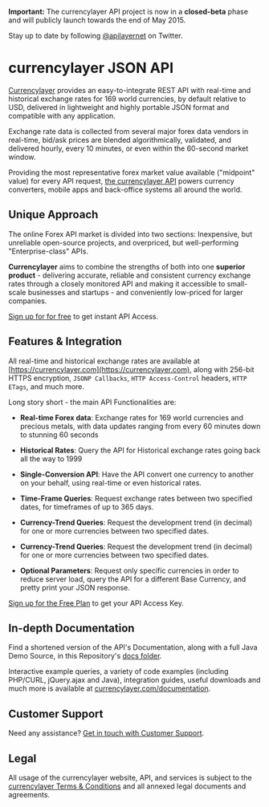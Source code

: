**Important:** The currencylayer API project is now in a **closed-beta** phase and will publicly launch towards the end of May 2015. 

Stay up to date by following [@apilayernet](https://twitter.com/apilayernet) on Twitter.

# currencylayer JSON API

[Currencylayer](https://currencylayer.com) provides an easy-to-integrate REST API with real-time and historical exchange rates for 169 world currencies, by default relative to USD, delivered in lightweight and highly portable JSON format and compatible with any application.

Exchange rate data is collected from several major forex data vendors in real-time, bid/ask prices are blended algorithmically, validated, and delivered hourly, every 10 minutes, or even within the 60-second market window.

Providing the most representative forex market value available ("midpoint" value) for every API request, [the currencylayer API](https://currencylayer.com) powers currency converters, mobile apps and back-office systems all around the world.

## Unique Approach

The online Forex API market is divided into two sections: Inexpensive, but unreliable open-source projects, and overpriced, but well-performing "Enterprise-class" APIs.

**Currencylayer** aims to combine the strengths of both into one **superior product** - delivering accurate, reliable and consistent currency exchange rates through a closely monitored API and making it accessible to small-scale businesses and startups - and conveniently low-priced for larger companies.

[Sign up for for free](https://currencylayer.com/product) to get instant API Access.

## Features & Integration

All real-time and historical exchange rates are available at [https://currencylayer.com](https://currencylayer.com), along with 256-bit HTTPS encryption, `JSONP Callbacks`,
`HTTP Access-Control` headers, `HTTP ETags`, and much more.

Long story short - the main API Functionalities are:

* **Real-time Forex data**:
Exchange rates for 169 world currencies and precious metals, with data updates ranging from every 60 minutes down to stunning 60 seconds 

* **Historical Rates**:
Query the API for Historical exchange rates going back all the way to 1999

* **Single-Conversion API**:
Have the API convert one currency to another on your behalf, using real-time or even historical rates.

* **Time-Frame Queries**:
Request exchange rates between two specified dates, for timeframes of up to 365 days.

* **Currency-Trend Queries**:
Request the development trend (in decimal) for one or more currencies between two specified dates.

* **Currency-Trend Queries**:
Request the development trend (in decimal) for one or more currencies between two specified dates.

* **Optional Parameters**:
Request only specific currencies in order to reduce server load, query the API for a different Base Currency, and pretty print your JSON response.

[Sign up for the Free Plan](https://currencylayer.com/product) to get your API Access Key.

## In-depth Documentation

Find a shortened version of the API's Documentation, along with a full Java Demo Source, in this Repository's [docs folder](https://github.com/apilayer/currencylayer-API/tree/master/docs).

Interactive example queries, a variety of code examples (including PHP/CURL, jQuery.ajax and Java), integration guides, useful downloads and much more is available at [currencylayer.com/documentation](https://currencylayer.com/documentation).

## Customer Support
Need any assistance? [Get in touch with Customer Support](mailto:support@apilayer.net?subject=[currencylayer]).

## Legal

All usage of the currencylayer website, API, and services is subject to the [currencylayer Terms & Conditions](https://currencylayer.com/terms) and all annexed legal documents and agreements.
